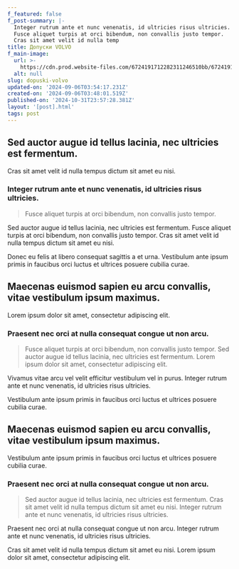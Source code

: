 ```yaml
---
f_featured: false
f_post-summary: |-
  Integer rutrum ante et nunc venenatis, id ultricies risus ultricies.
  Fusce aliquet turpis at orci bibendum, non convallis justo tempor.
  Cras sit amet velit id nulla temp
title: Допуски VOLVO
f_main-image:
  url: >-
    https://cdn.prod.website-files.com/6724191712282311246510bb/67241917122823112465123b_post-6.jpg
  alt: null
slug: dopuski-volvo
updated-on: '2024-09-06T03:54:17.231Z'
created-on: '2024-09-06T03:48:01.519Z'
published-on: '2024-10-31T23:57:28.381Z'
layout: '[post].html'
tags: post
---
```


Sed auctor augue id tellus lacinia, nec ultricies est fermentum.
----------------------------------------------------------------

Cras sit amet velit id nulla tempus dictum sit amet eu nisi.

### Integer rutrum ante et nunc venenatis, id ultricies risus ultricies.

> Fusce aliquet turpis at orci bibendum, non convallis justo tempor.

Sed auctor augue id tellus lacinia, nec ultricies est fermentum. Fusce aliquet turpis at orci bibendum, non convallis justo tempor. Cras sit amet velit id nulla tempus dictum sit amet eu nisi.

Donec eu felis at libero consequat sagittis a et urna. Vestibulum ante ipsum primis in faucibus orci luctus et ultrices posuere cubilia curae.

Maecenas euismod sapien eu arcu convallis, vitae vestibulum ipsum maximus.
--------------------------------------------------------------------------

Lorem ipsum dolor sit amet, consectetur adipiscing elit.

### Praesent nec orci at nulla consequat congue ut non arcu.

> Fusce aliquet turpis at orci bibendum, non convallis justo tempor. Sed auctor augue id tellus lacinia, nec ultricies est fermentum. Lorem ipsum dolor sit amet, consectetur adipiscing elit.

Vivamus vitae arcu vel velit efficitur vestibulum vel in purus. Integer rutrum ante et nunc venenatis, id ultricies risus ultricies.

Vestibulum ante ipsum primis in faucibus orci luctus et ultrices posuere cubilia curae.

Maecenas euismod sapien eu arcu convallis, vitae vestibulum ipsum maximus.
--------------------------------------------------------------------------

Vestibulum ante ipsum primis in faucibus orci luctus et ultrices posuere cubilia curae.

### Praesent nec orci at nulla consequat congue ut non arcu.

> Sed auctor augue id tellus lacinia, nec ultricies est fermentum. Cras sit amet velit id nulla tempus dictum sit amet eu nisi. Integer rutrum ante et nunc venenatis, id ultricies risus ultricies.

Praesent nec orci at nulla consequat congue ut non arcu. Integer rutrum ante et nunc venenatis, id ultricies risus ultricies.

Cras sit amet velit id nulla tempus dictum sit amet eu nisi. Lorem ipsum dolor sit amet, consectetur adipiscing elit.
